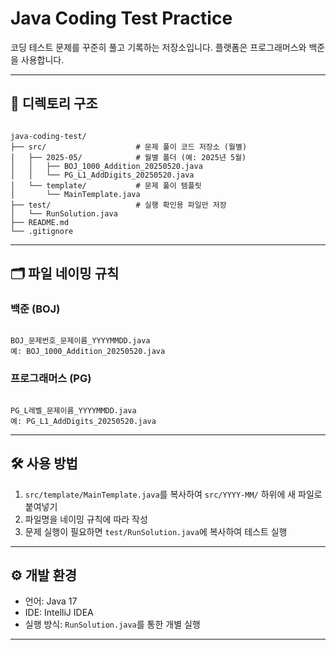 # Java Coding Test Practice

코딩 테스트 문제를 꾸준히 풀고 기록하는 저장소입니다.
플랫폼은 프로그래머스와 백준을 사용합니다.

---

## 📁 디렉토리 구조

```

java-coding-test/
├── src/                    # 문제 풀이 코드 저장소 (월별)
│   ├── 2025-05/            # 월별 폴더 (예: 2025년 5월)
│   │   ├── BOJ_1000_Addition_20250520.java
│   │   └── PG_L1_AddDigits_20250520.java
│   └── template/           # 문제 풀이 템플릿
│       └── MainTemplate.java
├── test/                   # 실행 확인용 파일만 저장
│   └── RunSolution.java
├── README.md               
└── .gitignore              

```

---

## 🗂️ 파일 네이밍 규칙

### 백준 (BOJ)

```

BOJ_문제번호_문제이름_YYYYMMDD.java
예: BOJ_1000_Addition_20250520.java

```

### 프로그래머스 (PG)

```

PG_L레벨_문제이름_YYYYMMDD.java
예: PG_L1_AddDigits_20250520.java

```

---

## 🛠️ 사용 방법

1. `src/template/MainTemplate.java`를 복사하여 `src/YYYY-MM/` 하위에 새 파일로 붙여넣기  
2. 파일명을 네이밍 규칙에 따라 작성  
3. 문제 실행이 필요하면 `test/RunSolution.java`에 복사하여 테스트 실행

---

## ⚙️ 개발 환경

- 언어: Java 17
- IDE: IntelliJ IDEA
- 실행 방식: `RunSolution.java`를 통한 개별 실행

---

